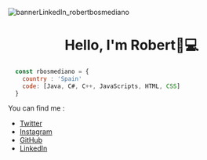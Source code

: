 ![bannerLinkedIn_robertbosmediano](https://user-images.githubusercontent.com/129187257/235186763-0322e4a9-fc3f-4f05-b910-1275c80591e0.png)

<h1 align="center">Hello, I'm Robert👋💻</h1>

``` js
  const rbosmediano = {
    country : 'Spain'
    code: [Java, C#, C++, JavaScripts, HTML, CSS]
  }
```

You can find me :
- [Twitter](https://twitter.com/rupert8399)
- [Instagram](https://instagram.com/rupert8399)
- [GitHub](https://github.com/rbosmediano)
- [LinkedIn](https://linkedin.com/in/rbosmediano)

<!--
**rbosmediano/rbosmediano** is a ✨ _special_ ✨ repository because its `README.md` (this file) appears on your GitHub profile.

Here are some ideas to get you started:

- 🔭 I’m currently working on ...
- 🌱 I’m currently learning ...
- 👯 I’m looking to collaborate on ...
- 🤔 I’m looking for help with ...
- 💬 Ask me about ...
- 📫 How to reach me: ...
- 😄 Pronouns: ...
- ⚡ Fun fact: ...
-->
